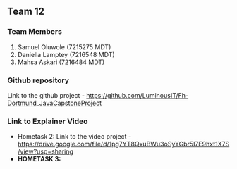 ## Team 12

### Team Members
1. Samuel Oluwole (7215275 MDT)
2. Daniella Lamptey (7216548 MDT)
3. Mahsa Askari (7216484 MDT)

### Github repository 
Link to the github project - https://github.com/LuminousIT/Fh-Dortmund_JavaCapstoneProject

### Link to Explainer Video
- Hometask 2: Link to the video project - https://drive.google.com/file/d/1pg7YT8QxuBWu3oSyYGbr5I7E9hxt1X7S/view?usp=sharing
- **HOMETASK 3:** 